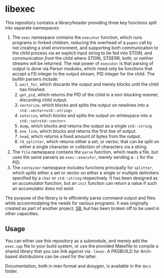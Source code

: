 # libexec

This repository contains a library/header providing three key functions split into separate namespaces:

1. The `exec` namespace contains the `executor` function, which runs programs in forked children, reducing the overhead of a `popen` call by not creating a shell environment, and supporting both communication *to* the child process via an explicit input string to be fed into STDIN, and communication *from* the child where STDIN, STDERR, both, or neither streams will be returned. The real power of `executor` is that parsing of output is done via *Parser* modules, which need only be functions that accept a FD integer to the output stream, PID integer for the child. The builtin parsers include:
	1. `wait_for`, which discards the output and merely blocks until the child has finished.
	2. `get_pid`, which returns the PID of the child in a non-blocking manner, discarding child output.
	3. `vectorize`, which blocks and splits the output on newlines into a `std::vector<std::string>`
	4. `setorize`, which blocks and splits the output on whitespace into a `std::set<std::vector>`
	5. `dump`, which blocks and returns the output as a single `std::string`
	6. `one_line`, which blocks and returns the first line of output.
	7. `head`, which returns a fixed amount of bytes from the output.
	8. `fd_splitter`, which returns either a set, or vector, that can be split on either a single character or collection of characters via a string.
2. The `file` namespace contains the `parse` function, which reads a file, but uses the same parsers as `exec::executor`, merely sending a `-1` for the PID.
3. The `container` namespace includes functions principally for `splitter`, which splits either a set or vector on either a single or multiple delimiters specified by a `char` or `std::string` respectively. It has been designed as an accumulator function, but an `init` function can return a value if such an accumulator does not exist.

The purpose of the library is to efficiently parse command output and files while accommodating the needs for various programs. It was originally created as part of another project, [SB](https://github.com/kkernick/sb), but has been broken off to be used in other capacities.

## Usage

You can either use this repository as a submodule, and merely add the `exec.cpp` file to your build system, or use the provided Makefile to compile a shared library that you can link against via `-lexec`. A PKGBUILD for Arch-based distributions can be used for the latter.

Documentation, both in man format and doxygen, is available in the `docs` folder.
